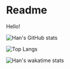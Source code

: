 # Readme
Hello!

![Han's GitHub stats](https://github-readme-stats-d32v68em9-liuhanalice.vercel.app/api?username=liuhanalice&theme=vue&show_icons=true&count_private=true)

![Top Langs](https://github-readme-stats-d32v68em9-liuhanalice.vercel.app/api/top-langs/?username=liuhanalice&theme=vue&layout=compact)

![Han's wakatime stats](https://github-readme-stats.vercel.app/api/wakatime?username=liuhanalice&theme=vue)
